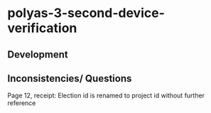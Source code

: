 # polyas-3-second-device-verification

## Development


## Inconsistencies/ Questions
Page 12, receipt: Election id is renamed to project id without further reference
